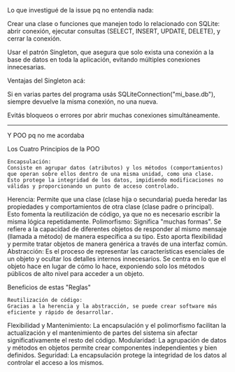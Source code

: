 Lo que investigué de la issue pq no entendía nada:


Crear una clase o funciones que manejen todo lo relacionado con SQLite: abrir conexión, ejecutar consultas (SELECT, INSERT, UPDATE, DELETE), y cerrar la conexión.

Usar el patrón Singleton, que asegura que solo exista una conexión a la base de datos en toda la aplicación, evitando múltiples conexiones innecesarias.


Ventajas del Singleton acá:

Si en varias partes del programa usás SQLiteConnection("mi_base.db"), siempre devuelve la misma conexión, no una nueva.

Evitás bloqueos o errores por abrir muchas conexiones simultáneamente.

---------------------------------------------------------
Y POO pq no me acordaba 


Los Cuatro Principios de la POO

    Encapsulación:
    Consiste en agrupar datos (atributos) y los métodos (comportamientos) que operan sobre ellos dentro de una misma unidad, como una clase. Esto protege la integridad de los datos, impidiendo modificaciones no válidas y proporcionando un punto de acceso controlado. 

Herencia:
Permite que una clase (clase hija o secundaria) pueda heredar las propiedades y comportamientos de otra clase (clase padre o principal). Esto fomenta la reutilización de código, ya que no es necesario escribir la misma lógica repetidamente. 
Polimorfismo:
Significa "muchas formas". Se refiere a la capacidad de diferentes objetos de responder al mismo mensaje (llamada a método) de manera específica a su tipo. Esto aporta flexibilidad y permite tratar objetos de manera genérica a través de una interfaz común. 
Abstracción:
Es el proceso de representar las características esenciales de un objeto y ocultar los detalles internos innecesarios. Se centra en lo que el objeto hace en lugar de cómo lo hace, exponiendo solo los métodos públicos de alto nivel para acceder a un objeto. 

Beneficios de estas "Reglas"

    Reutilización de código:
    Gracias a la herencia y la abstracción, se puede crear software más eficiente y rápido de desarrollar. 

Flexibilidad y Mantenimiento:
La encapsulación y el polimorfismo facilitan la actualización y el mantenimiento de partes del sistema sin afectar significativamente el resto del código. 
Modularidad:
La agrupación de datos y métodos en objetos permite crear componentes independientes y bien definidos. 
Seguridad:
La encapsulación protege la integridad de los datos al controlar el acceso a los mismos. 

